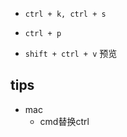 
<!-- 查看快捷键 -->
+ `ctrl + k, ctrl + s`

<!-- 查找 -->
+ `ctrl + p`


<!-- markdown -->
+ `shift + ctrl + v` 预览

## tips

+ mac
    + cmd替换ctrl